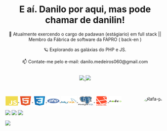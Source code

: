 <h1 align="center">  E aí. Danilo por aqui, mas pode chamar de danilin! </h1>

<p align="center">  🔭 Atualmente exercendo o cargo de padawan (estágiario) em full stack ||  Membro da Fábrica de software da FAPRO ( back-en ) </p>
<p align="center">  🪐 Explorando as galáxias do PHP e JS. </p>
<p align="center">  📫 Contate-me pelo e-mail: danilo.medeiros060@gmail.com </p>

##

<div align="center">
  <a href="https://github.com/Danilo-Medeiros060">
  <img height="180em" src="https://github-readme-stats.vercel.app/api?username=danilo-medeiros060&show_icons=true&theme=chartreuse-dark&include_all_commits=true&count_private=true"/>
  <img height="180em" src="https://github-readme-stats.vercel.app/api/top-langs/?username=danilo-medeiros060&layout=compact&langs_count=7&theme=chartreuse-dark"/>
</div>
  
  ##
  
  <p align="center">
  <div style="display: inline_block"><br>
  <img align="center" alt="Rafa-Js" height="30" width="40" src="https://raw.githubusercontent.com/devicons/devicon/master/icons/javascript/javascript-plain.svg">
  <img align="center" alt="Rafa-HTML" height="30" width="40" src="https://raw.githubusercontent.com/devicons/devicon/master/icons/html5/html5-original.svg">
  <img align="center" alt="Rafa-CSS" height="30" width="40" src="https://raw.githubusercontent.com/devicons/devicon/master/icons/css3/css3-original.svg">
   <img align="center" alt="Rafa-CSS" height="30" width="40" src="https://github.com/devicons/devicon/blob/master/icons/php/php-plain.svg">
   <img align="center" alt="Rafa-CSS" height="30" width="50" src="https://raw.githubusercontent.com/devicons/devicon/2ae2a900d2f041da66e950e4d48052658d850630/icons/mysql/mysql-original-wordmark.svg"> 
    <img align="center" alt="Rafa-CSS" height="30" width="50" src="https://github.com/devicons/devicon/blob/master/icons/postgresql/postgresql-original-wordmark.svg"> 
    <img align="center" alt="Rafa-CSS" height="30" width="40" src="https://github.com/devicons/devicon/blob/master/icons/laravel/laravel-plain-wordmark.svg">
    <img align="center" alt="Rafa-CSS" height="30" width="40" src="https://github.com/devicons/devicon/blob/master/icons/nodejs/nodejs-original-wordmark.svg">  
    <img align="right" alt="Rafa-pic" height="150" style="border-radius:50px;" src="https://i.pinimg.com/originals/4b/7f/25/4b7f256216e941399da50c0ddd582ab9.gif">
    
</div>
  </p>
  
  <p align="center">
  <div>
  <a href="https://www.instagram.com/danilo.medeiros16/" target="_blank"><img src="https://img.shields.io/badge/-Instagram-%23E4405F?style=for-the-badge&logo=instagram&logoColor=white" target="_blank"></a>
  <a href = "mailto:danilo.medeiros060@gmail.com"><img src="https://img.shields.io/badge/-Gmail-%23333?style=for-the-badge&logo=gmail&logoColor=white" target="_blank"></a>
  <a href="https://www.linkedin.com/in/danilo-medeiros-447775186/" target="_blank"><img src="https://img.shields.io/badge/-LinkedIn-%230077B5?style=for-the-badge&logo=linkedin&logoColor=white" target="_blank"></a> 
  </div>
  </p>
  
  <img alingn="center" src="https://profile-counter.glitch.me/Danilo-medeiros060/count.svg" />

